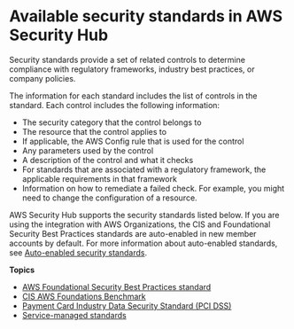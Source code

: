 # Available security standards in AWS Security Hub<a name="standards-available"></a>

Security standards provide a set of related controls to determine compliance with regulatory frameworks, industry best practices, or company policies\.

The information for each standard includes the list of controls in the standard\. Each control includes the following information:
+ The security category that the control belongs to
+ The resource that the control applies to
+ If applicable, the AWS Config rule that is used for the control
+ Any parameters used by the control
+ A description of the control and what it checks
+ For standards that are associated with a regulatory framework, the applicable requirements in that framework
+ Information on how to remediate a failed check\. For example, you might need to change the configuration of a resource\.

AWS Security Hub supports the security standards listed below\. If you are using the integration with AWS Organizations, the CIS and Foundational Security Best Practices standards are auto\-enabled in new member accounts by default\. For more information about auto\-enabled standards, see [Auto\-enabled security standards](securityhub-standards-enable-disable.md#securityhub-auto-enabled-standards)\.

**Topics**
+ [AWS Foundational Security Best Practices standard](securityhub-standards-fsbp.md)
+ [CIS AWS Foundations Benchmark](securityhub-standards-cis.md)
+ [Payment Card Industry Data Security Standard \(PCI DSS\)](securityhub-standards-pcidss.md)
+ [Service\-managed standards](service-managed-standards.md)